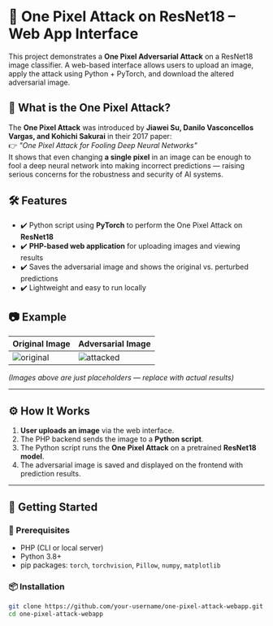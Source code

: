 # 🧠 One Pixel Attack on ResNet18 – Web App Interface

This project demonstrates a **One Pixel Adversarial Attack** on a ResNet18 image classifier. A web-based interface allows users to upload an image, apply the attack using Python + PyTorch, and download the altered adversarial image.

## 📌 What is the One Pixel Attack?

The **One Pixel Attack** was introduced by **Jiawei Su, Danilo Vasconcellos Vargas, and Kohichi Sakurai** in their 2017 paper:  
👉 *"One Pixel Attack for Fooling Deep Neural Networks"*  
It shows that even changing **a single pixel** in an image can be enough to fool a deep neural network into making incorrect predictions — raising serious concerns for the robustness and security of AI systems.

## 🛠️ Features

- ✔️ Python script using **PyTorch** to perform the One Pixel Attack on **ResNet18**
- ✔️ **PHP-based web application** for uploading images and viewing results
- ✔️ Saves the adversarial image and shows the original vs. perturbed predictions
- ✔️ Lightweight and easy to run locally

## 📷 Example

| Original Image | Adversarial Image |
|----------------|-------------------|
| ![original](assets/original.jpg) | ![attacked](assets/adversarial.jpg) |

*(Images above are just placeholders — replace with actual results)*

---

## ⚙️ How It Works

1. **User uploads an image** via the web interface.
2. The PHP backend sends the image to a **Python script**.
3. The Python script runs the **One Pixel Attack** on a pretrained **ResNet18 model**.
4. The adversarial image is saved and displayed on the frontend with prediction results.

---

## 🚀 Getting Started

### 🧩 Prerequisites

- PHP (CLI or local server)
- Python 3.8+
- pip packages: `torch`, `torchvision`, `Pillow`, `numpy`, `matplotlib`

### 📦 Installation

```bash
git clone https://github.com/your-username/one-pixel-attack-webapp.git
cd one-pixel-attack-webapp
